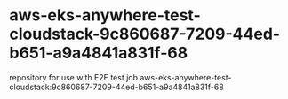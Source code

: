 # aws-eks-anywhere-test-cloudstack-9c860687-7209-44ed-b651-a9a4841a831f-68
repository for use with E2E test job aws-eks-anywhere-test-cloudstack:9c860687-7209-44ed-b651-a9a4841a831f-68
